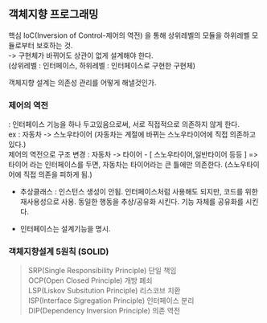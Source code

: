 ## 객체지향 프로그래밍
핵심 IoC(Inversion of Control-제어의 역전) 을 통해 상위레벨의 모듈을 하위레벨 모듈로부터 보호하는 것.   
-> 구현체가 바뀌어도 상관이 없게 설계해야 한다.    
(상위레벨 : 인터페이스, 하위레벨 : 인터페이스로 구현한 구현체)   

객체지향 설계는 의존성 관리를 어떻게 해낼것인가.   

### 제어의 역전 
: 인터페이스 기능을 하나 두고있음으로써, 서로 직접적으로 의존하지 않게 한다.   
ex : 자동차 -> 스노우타이어 (자동차는 계절에 바뀌는 스노우타이어에 직접 의존하고 있다.)   
제어의 역전으로 구조 변경 : 자동차 -> 타이어 - [ 스노우타이어,일반타이어 등등 ]  => 타이어 라는 인터페이스를 두면, 자동차는 타이어라는 큰 틀에만 의존한다. (스노우타이어에 직접 의존을 피하게 됨.)        


- 추상클래스 : 인스턴스 생성이 안됨. 인터페이스처럼 사용해도 되지만,
코드를 위한 재사용성으로 사용. 동일한 행동을 추상/공유화 시킨다.
기능 자체를 공유화를 시킨다.   

- 인터페이스는 설계기능을 명시.  


### 객체지향설계 5원칙 (SOLID)
> SRP(Single Responsibility Principle) 단일 책임    
> OCP(Open Closed Principle) 개방 폐쇠    
> LSP(Liskov Subsitution Principle) 리스코브 치환    
> ISP(Interface Sigregation Principle) 인터페이스 분리   
> DIP(Dependency Inversion Principle) 의존 역전    

